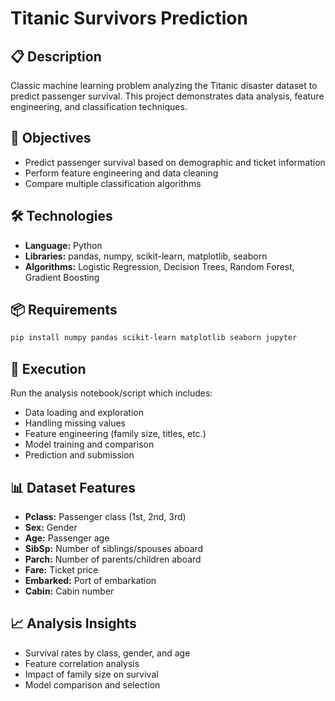 # Titanic Survivors Prediction

## 📋 Description
Classic machine learning problem analyzing the Titanic disaster dataset to predict passenger survival. This project demonstrates data analysis, feature engineering, and classification techniques.

## 🎯 Objectives
- Predict passenger survival based on demographic and ticket information
- Perform feature engineering and data cleaning
- Compare multiple classification algorithms

## 🛠️ Technologies
- **Language:** Python
- **Libraries:** pandas, numpy, scikit-learn, matplotlib, seaborn
- **Algorithms:** Logistic Regression, Decision Trees, Random Forest, Gradient Boosting

## 📦 Requirements
```bash
pip install numpy pandas scikit-learn matplotlib seaborn jupyter
```

## 🚀 Execution
Run the analysis notebook/script which includes:
- Data loading and exploration
- Handling missing values
- Feature engineering (family size, titles, etc.)
- Model training and comparison
- Prediction and submission

## 📊 Dataset Features
- **Pclass:** Passenger class (1st, 2nd, 3rd)
- **Sex:** Gender
- **Age:** Passenger age
- **SibSp:** Number of siblings/spouses aboard
- **Parch:** Number of parents/children aboard
- **Fare:** Ticket price
- **Embarked:** Port of embarkation
- **Cabin:** Cabin number

## 📈 Analysis Insights
- Survival rates by class, gender, and age
- Feature correlation analysis
- Impact of family size on survival
- Model comparison and selection
